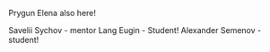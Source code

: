 Prygun Elena also here!

Savelii Sychov - mentor
Lang Eugin - Student!
Alexander Semenov - student!
